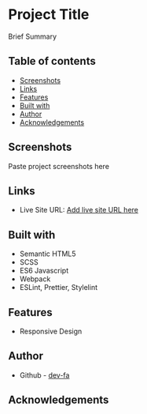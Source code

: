 # Project Title

Brief Summary

## Table of contents

- [Screenshots](#screenshots)
- [Links](#links)
- [Features](#features)
- [Built with](#built-with)
- [Author](#author)
- [Acknowledgements](#acknowledgements)

## Screenshots

Paste project screenshots here

## Links

- Live Site URL: [Add live site URL here](https://your-live-site-url.com)

## Built with

- Semantic HTML5
- SCSS
- ES6 Javascript
- Webpack
- ESLint, Prettier, Stylelint

## Features

- Responsive Design

## Author

- Github - [dev-fa](https://github.com/dev-fa)

## Acknowledgements
